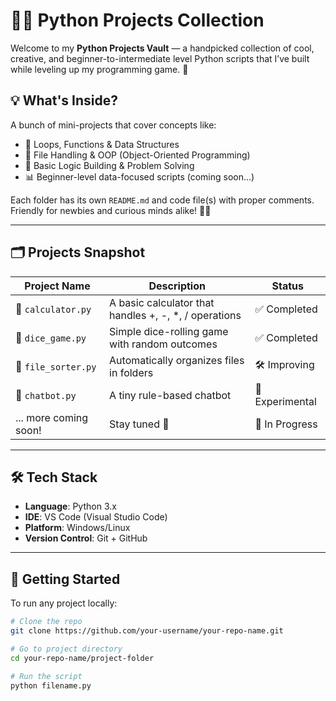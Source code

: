 # 🐍✨ Python Projects Collection

Welcome to my **Python Projects Vault** — a handpicked collection of cool, creative, and beginner-to-intermediate level Python scripts that I’ve built while leveling up my programming game. 🚀

## 💡 What's Inside?

A bunch of mini-projects that cover concepts like:
- 🔁 Loops, Functions & Data Structures  
- 📁 File Handling & OOP (Object-Oriented Programming)  
- 🧠 Basic Logic Building & Problem Solving  
- 📊 Beginner-level data-focused scripts (coming soon...)  

Each folder has its own `README.md` and code file(s) with proper comments. Friendly for newbies and curious minds alike! 🧠✨

---

## 🗂️ Projects Snapshot

| Project Name | Description | Status |
|--------------|-------------|--------|
| 🔢 `calculator.py` | A basic calculator that handles +, -, *, / operations | ✅ Completed |
| 🎲 `dice_game.py` | Simple dice-rolling game with random outcomes | ✅ Completed |
| 📁 `file_sorter.py` | Automatically organizes files in folders | 🛠️ Improving |
| 💬 `chatbot.py` | A tiny rule-based chatbot | 🧪 Experimental |
| ... more coming soon! | Stay tuned 👀 | 🧱 In Progress |

---

## 🛠️ Tech Stack
- **Language**: Python 3.x  
- **IDE**: VS Code (Visual Studio Code)  
- **Platform**: Windows/Linux  
- **Version Control**: Git + GitHub  

---

## 🚀 Getting Started

To run any project locally:

```bash
# Clone the repo
git clone https://github.com/your-username/your-repo-name.git

# Go to project directory
cd your-repo-name/project-folder

# Run the script
python filename.py
